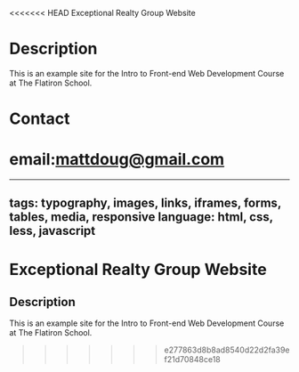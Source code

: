 <<<<<<< HEAD
Exceptional Realty Group Website


# Description

This is an example site for the Intro to Front-end Web Development Course at The Flatiron School.

# Contact

email:mattdoug@gmail.com
=======
---
tags: typography, images, links, iframes, forms, tables, media, responsive
language: html, css, less, javascript
---

# Exceptional Realty Group Website

## Description

This is an example site for the Intro to Front-end Web Development Course at The Flatiron School.
>>>>>>> e277863d8b8ad8540d22d2fa39ef21d70848ce18
